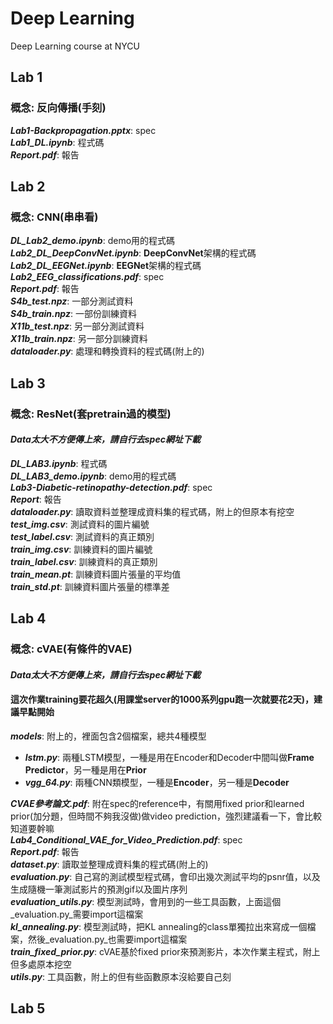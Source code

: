 # Deep Learning
Deep Learning course at NYCU

## Lab 1
### 概念: 反向傳播(手刻)
**_Lab1-Backpropagation.pptx_**: spec  
**_Lab1_DL.ipynb_**: 程式碼  
**_Report.pdf_**: 報告

## Lab 2
### 概念: CNN(串串看)
**_DL_Lab2_demo.ipynb_**: demo用的程式碼  
**_Lab2_DL_DeepConvNet.ipynb_**: **DeepConvNet**架構的程式碼  
**_Lab2_DL_EEGNet.ipynb_**: **EEGNet**架構的程式碼  
**_Lab2_EEG_classifications.pdf_**: spec  
**_Report.pdf_**: 報告  
**_S4b_test.npz_**: 一部分測試資料  
**_S4b_train.npz_**: 一部份訓練資料  
**_X11b_test.npz_**: 另一部分測試資料  
**_X11b_train.npz_**: 另一部分訓練資料  
**_dataloader.py_**: 處理和轉換資料的程式碼(附上的)  

## Lab 3
### 概念: ResNet(套pretrain過的模型)
#### _Data太大不方便傳上來，請自行去spec網址下載_
**_DL_LAB3.ipynb_**: 程式碼  
**_DL_LAB3_demo.ipynb_**: demo用的程式碼  
**_Lab3-Diabetic-retinopathy-detection.pdf_**: spec  
**_Report_**: 報告  
**_dataloader.py_**: 讀取資料並整理成資料集的程式碼，附上的但原本有挖空  
**_test_img.csv_**: 測試資料的圖片編號  
**_test_label.csv_**: 測試資料的真正類別  
**_train_img.csv_**: 訓練資料的圖片編號  
**_train_label.csv_**: 訓練資料的真正類別  
**_train_mean.pt_**: 訓練資料圖片張量的平均值  
**_train_std.pt_**: 訓練資料圖片張量的標準差

## Lab 4
### 概念: cVAE(有條件的VAE)
#### _Data太大不方便傳上來，請自行去spec網址下載_
#### 這次作業training要花超久(用課堂server的1000系列gpu跑一次就要花2天)，建議早點開始
**_models_**: 附上的，裡面包含2個檔案，總共4種模型  
* **_lstm.py_**: 兩種LSTM模型，一種是用在Encoder和Decoder中間叫做**Frame Predictor**，另一種是用在**Prior**  
* **_vgg_64.py_**: 兩種CNN類模型，一種是**Encoder**，另一種是**Decoder**  

**_CVAE參考論文.pdf_**: 附在spec的reference中，有關用fixed prior和learned prior(加分題，但時間不夠我沒做)做video prediction，強烈建議看一下，會比較知道要幹嘛  
**_Lab4_Conditional_VAE_for_Video_Prediction.pdf_**: spec  
**_Report.pdf_**: 報告  
**_dataset.py_**: 讀取並整理成資料集的程式碼(附上的)  
**_evaluation.py_**: 自己寫的測試模型程式碼，會印出幾次測試平均的psnr值，以及生成隨機一筆測試影片的預測gif以及圖片序列  
**_evaluation_utils.py_**: 模型測試時，會用到的一些工具函數，上面這個_evaluation.py_需要import這檔案  
**_kl_annealing.py_**: 模型測試時，把KL annealing的class單獨拉出來寫成一個檔案，然後_evaluation.py_也需要import這檔案  
**_train_fixed_prior.py_**: cVAE基於fixed prior來預測影片，本次作業主程式，附上但多處原本挖空  
**_utils.py_**: 工具函數，附上的但有些函數原本沒給要自己刻

## Lab 5
